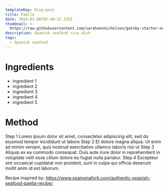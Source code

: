 ```yaml
---
templateKey: blog-post
title: Paella
date: 2019-03-08T05:40:12.135Z
thumbnail: >-
  https://raw.githubusercontent.com/sarahannnicholson/gatsby-starter-netlify-cms/master/static/img/paella.jpg
description: Spanish seafood rice dish
tags:
  - Spanish seafood
---
```

# Ingredients

* ingredient 1
* ingredient 2
* ingredient 3
* ingredient 4
* ingredient 5

# Method

Step 1
Lorem ipsum dolor sit amet, consectetur adipiscing elit, sed do eiusmod tempor incididunt ut labore 
Step 2
Et dolore magna aliqua. Ut enim ad minim veniam, quis nostrud exercitation ullamco laboris nisi ut 
Step 3
Aliquip ex ea commodo consequat. Duis aute irure dolor in reprehenderit in voluptate velit esse cillum dolore eu fugiat nulla pariatur. 
Step 4
Excepteur sint occaecat cupidatat non proident, sunt in culpa qui officia deserunt mollit anim id est laborum.



Recipe inspired by: <https://www.spainonafork.com/authentic-spanish-seafood-paella-recipe/>
